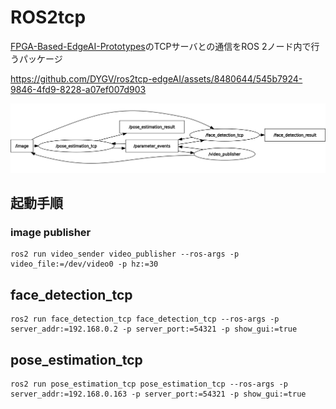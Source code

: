 # ROS2tcp
[FPGA-Based-EdgeAI-Prototypes](https://github.com/DYGV/FPGA-Based-EdgeAI-Prototypes/)のTCPサーバとの通信をROS 2ノード内で行うパッケージ  

https://github.com/DYGV/ros2tcp-edgeAI/assets/8480644/545b7924-9846-4fd9-8228-a07ef007d903

![rqt](./docs/rosgraph.png)



## 起動手順
### image publisher  
```
ros2 run video_sender video_publisher --ros-args -p video_file:=/dev/video0 -p hz:=30
```  
## face\_detection\_tcp
```
ros2 run face_detection_tcp face_detection_tcp --ros-args -p server_addr:=192.168.0.2 -p server_port:=54321 -p show_gui:=true
```  
## pose\_estimation\_tcp
```
ros2 run pose_estimation_tcp pose_estimation_tcp --ros-args -p server_addr:=192.168.0.163 -p server_port:=54321 -p show_gui:=true
```  
